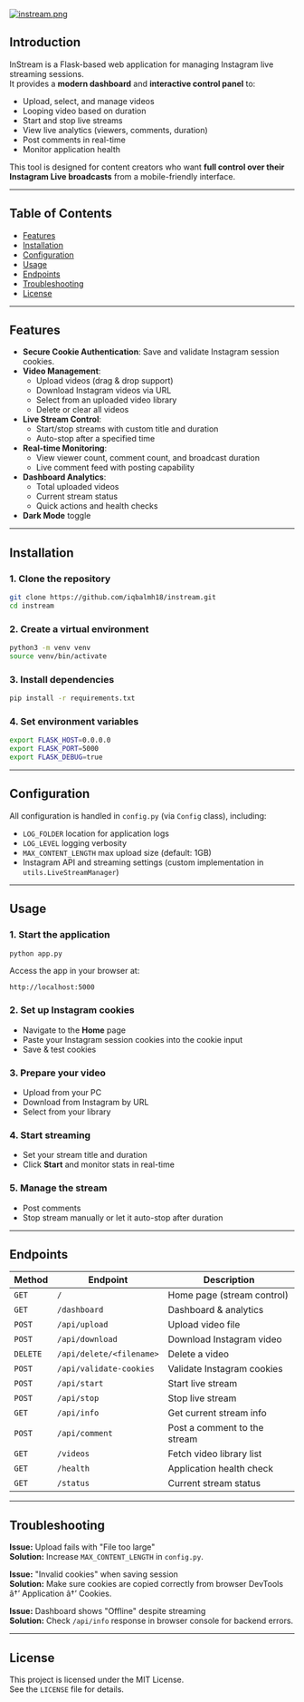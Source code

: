 [![instream.png](https://i.postimg.cc/kXfVzXVd/Desain-tanpa-judul.png)](https://postimg.cc/QHKxWDk6)

## Introduction
InStream is a Flask-based web application for managing Instagram live streaming sessions.  
It provides a **modern dashboard** and **interactive control panel** to:
- Upload, select, and manage videos
- Looping video based on duration
- Start and stop live streams
- View live analytics (viewers, comments, duration)
- Post comments in real-time
- Monitor application health

This tool is designed for content creators who want **full control over their Instagram Live broadcasts** from a mobile-friendly interface.

---

## Table of Contents
- [Features](#features)
- [Installation](#installation)
- [Configuration](#configuration)
- [Usage](#usage)
- [Endpoints](#endpoints)
- [Troubleshooting](#troubleshooting)
- [License](#license)

---

## Features
- **Secure Cookie Authentication**: Save and validate Instagram session cookies.
- **Video Management**:
  - Upload videos (drag & drop support)
  - Download Instagram videos via URL
  - Select from an uploaded video library
  - Delete or clear all videos
- **Live Stream Control**:
  - Start/stop streams with custom title and duration
  - Auto-stop after a specified time
- **Real-time Monitoring**:
  - View viewer count, comment count, and broadcast duration
  - Live comment feed with posting capability
- **Dashboard Analytics**:
  - Total uploaded videos
  - Current stream status
  - Quick actions and health checks
- **Dark Mode** toggle

---

## Installation

### 1. Clone the repository
```bash
git clone https://github.com/iqbalmh18/instream.git
cd instream
```

### 2. Create a virtual environment
```bash
python3 -m venv venv
source venv/bin/activate
```

### 3. Install dependencies
```bash
pip install -r requirements.txt
```

### 4. Set environment variables
```bash
export FLASK_HOST=0.0.0.0
export FLASK_PORT=5000
export FLASK_DEBUG=true
```

---

## Configuration

All configuration is handled in `config.py` (via `Config` class), including:
- `LOG_FOLDER` location for application logs
- `LOG_LEVEL` logging verbosity
- `MAX_CONTENT_LENGTH` max upload size (default: 1GB)
- Instagram API and streaming settings (custom implementation in `utils.LiveStreamManager`)

---

## Usage

### 1. Start the application
```bash
python app.py
```
Access the app in your browser at:
```
http://localhost:5000
```

### 2. Set up Instagram cookies
- Navigate to the **Home** page
- Paste your Instagram session cookies into the cookie input
- Save & test cookies

### 3. Prepare your video
- Upload from your PC
- Download from Instagram by URL
- Select from your library

### 4. Start streaming
- Set your stream title and duration
- Click **Start** and monitor stats in real-time

### 5. Manage the stream
- Post comments
- Stop stream manually or let it auto-stop after duration

---

## Endpoints

| Method | Endpoint | Description |
|--------|----------|-------------|
| `GET`  | `/` | Home page (stream control) |
| `GET`  | `/dashboard` | Dashboard & analytics |
| `POST` | `/api/upload` | Upload video file |
| `POST` | `/api/download` | Download Instagram video |
| `DELETE` | `/api/delete/<filename>` | Delete a video |
| `POST` | `/api/validate-cookies` | Validate Instagram cookies |
| `POST` | `/api/start` | Start live stream |
| `POST` | `/api/stop` | Stop live stream |
| `GET`  | `/api/info` | Get current stream info |
| `POST` | `/api/comment` | Post a comment to the stream |
| `GET`  | `/videos` | Fetch video library list |
| `GET`  | `/health` | Application health check |
| `GET`  | `/status` | Current stream status |

---

## Troubleshooting

**Issue:** Upload fails with "File too large"  
**Solution:** Increase `MAX_CONTENT_LENGTH` in `config.py`.

**Issue:** "Invalid cookies" when saving session  
**Solution:** Make sure cookies are copied correctly from browser DevTools â†’ Application â†’ Cookies.

**Issue:** Dashboard shows "Offline" despite streaming  
**Solution:** Check `/api/info` response in browser console for backend errors.

---

## License
This project is licensed under the MIT License.  
See the `LICENSE` file for details.

